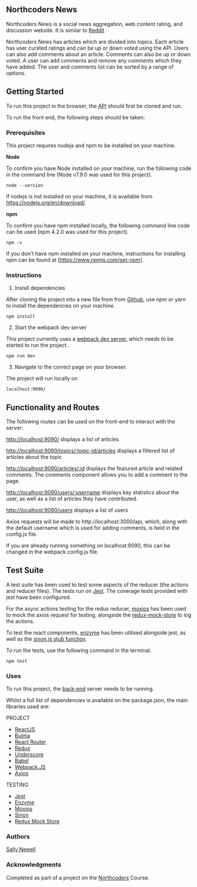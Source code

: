 ## Northcoders News

Northcoders News is a social news aggregation, web content rating, and discussion website. It is similar to [Reddit](https://www.reddit.com/)

Northcoders News has articles which are divided into topics. Each article has user curated ratings and can be up or down voted using the API.
Users can also add comments about an article. Comments can also be up or down voted. A user can add comments and remove any comments which
they have added.
The user and comments list can be sorted by a range of options.

## Getting Started

To run this project in the browser, the [API](https://github.com/SalVN/w07-northcodersnews-api) should first be cloned and run.

To run the front end, the following steps should be taken:

### Prerequisites

This project requires nodejs and npm to be installed on your machine.

<b>Node</b>

To confirm you have Node installed on your machine, run the following code in the command line (Node v7.9.0 was used for this project).
```
node --version
```
If nodejs is not installed on your machine, it is available from <https://nodejs.org/en/download/>.

<b>npm</b>

To confirm you have npm installed locally, the following command line code can be used (npm 4.2.0 was used for this project).
```
npm -v
```

If you don't have npm installed on your machine, instructions for installing npm can be found at [https://www.npmjs.com/get-npm].

### Instructions

1. Install dependencies

After cloning the project into a new file from from [Github](https://github.com/SalVN/w10-northcoders-news), use npm or yarn to install the dependencies on your machine.

```
npm install
```

2. Start the webpack dev server

This project currently uses a [webpack dev server](https://webpack.github.io/docs/webpack-dev-server.html), which needs to be started to run the project.
```
npm run dev
```

3. Navigate to the correct page on your browser.

The project will run locally on 
```
localhost:9090/
```

## Functionality and Routes

The following routes can be used on the front-end to interact with the server:

<http://localhost:9090/> 
    displays a list of articles

<http://localhost:9090/topics/:topic-id/articles>
    displays a filtered list of articles about the topic

<http://localhost:9090/articles/:id>
    displays the featured article and related comments.
    The comments component allows you to add a comment to the page.

<http://localhost:9090/users/:username>
    displays key statistics about the user, as well as a list of articles they have contributed.

<http://localhost:9090/users>
    displays a list of users

Axios requests will be made to http://localhost:3000/api, which, along with the default username which is used for adding comments, is held in the config.js file.

If you are already running something on localhost:9090, this can be changed in the webpack.config.js file.

## Test Suite

A test suite has been used to test some aspects of the reducer (the actions and reducer files).
The tests run on [Jest](https://facebook.github.io/jest/). The coverage tests provided with jest have been configured.

For the async actions testing for the redux reducer, [moxios](https://github.com/mzabriskie/moxios) has been used to mock the axios request for testing, alongside the [redux-mock-store](https://www.npmjs.com/package/redux-mock-store) to log the actions.

To test the react components, [enzyme](https://facebook.github.io/jest/) has been utilised alongside jest, as well as the [sinon.js stub function](http://sinonjs.org/).

To run the tests, use the following command in the terminal.
```
npm test
```

### Uses

To run this project, the [back-end](https://github.com/SalVN/w07-northcodersnews-api) server needs to be running.

Whilst a full list of dependencies is available on the package.json, the main libraries used are:

PROJECT
* [ReactJS](https://facebook.github.io/react/)
* [Bulma](http://bulma.io/)
* [React Router](https://reacttraining.com/react-router/)
* [Redux](http://redux.js.org/) 
* [Underscore](http://underscorejs.org/)
* [Babel](https://babeljs.io/)
* [Webpack.JS](https://webpack.js.org/)
* [Axios](https://www.npmjs.com/package/axios)

TESTING
* [Jest](https://facebook.github.io/jest/)
* [Enzyme](https://facebook.github.io/jest/)
* [Moxios](https://github.com/mzabriskie/moxios)
* [Sinon](http://sinonjs.org/)
* [Redux Mock Store](https://www.npmjs.com/package/redux-mock-store)

### Authors

[Sally Newell](https://github.com/SalVN/)

### Acknowledgments

Completed as part of a project on the [Northcoders](https://northcoders.com/) Course.